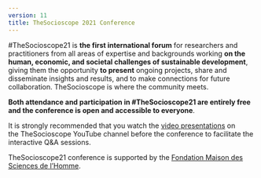 ```yaml
---
version: 11
title: TheSocioscope 2021 Conference
---
```


#TheSocioscope21 is **the first international forum** for researchers and practitioners from all areas of expertise and backgrounds working **on the human, economic, and societal challenges of sustainable development**, giving them the opportunity **to present** ongoing projects, share and disseminate insights and results, and to make connections for future collaboration. TheSocioscope is where the community meets.

**Both attendance and participation in #TheSocioscope21 are entirely free and the conference is open and accessible to everyone**.

It is strongly recommended that you watch the [video presentations](https://www.youtube.com/watch?v=EiZoWeCFmYc&list=PLLv_k1nsHewlD-pB7BCWsiQnNvb_NhPpO&index=2) on the TheSocioscope YouTube channel before the conference to facilitate the interactive Q&A sessions.

TheSocioscope21 conference is supported by the [Fondation Maison des Sciences de l’Homme](https://www.fmsh.fr/en).
